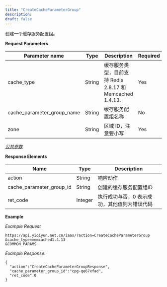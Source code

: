 ```yaml
---
title: "CreateCacheParameterGroup"
description: 
draft: false
---
```




创建一个缓存服务配置组。

**Request Parameters**

| Parameter name | Type | Description | Required |
| --- | --- | --- | --- |
| cache_type | String | 缓存服务类型，目前支持 Redis 2.8.17 和 Memcached 1.4.13. | Yes |
| cache_parameter_group_name | String | 缓存服务配置组名称 | No |
| zone | String | 区域 ID，注意要小写 | Yes |

[_公共参数_](../../../parameters/)

**Response Elements**

| Name | Type | Description |
| --- | --- | --- |
| action | String | 响应动作 |
| cache_parameter_group_id | String | 创建的缓存服务配置组ID |
| ret_code | Integer | 执行成功与否，0 表示成功，其他值则为错误代码 |

**Example**

_Example Request_

```
https://api.yiqiyun.net.cn/iaas/?action=CreateCacheParameterGroup
&cache_type=memcached1.4.13
&COMMON_PARAMS
```

_Example Response_:

```
{
  "action":"CreateCacheParameterGroupResponse",
  "cache_parameter_group_id":"cpg-qe67xfad",
  "ret_code":0
}
```
